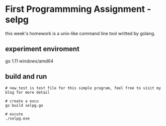 # First Programmming Assignment - selpg

this week's homework is a unix-like command line tool writted by golang.

## experiment enviroment

go 1.11 windows/amd64

## build and run

```shell 
# new_test is test file for this simple program, feel free to visit my blog for more detail 

# create a excu
go build selpg.go

# excute
./selpg.exe 

```
